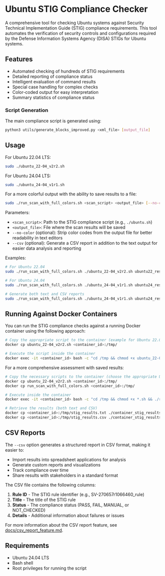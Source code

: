 # Ubuntu STIG Compliance Checker

A comprehensive tool for checking Ubuntu systems against Security Technical Implementation Guide (STIG) compliance requirements. This tool automates the verification of security controls and configurations required by the Defense Information Systems Agency (DISA) STIGs for Ubuntu systems.

## Features

- Automated checking of hundreds of STIG requirements
- Detailed reporting of compliance status
- Intelligent evaluation of command results
- Special case handling for complex checks
- Color-coded output for easy interpretation
- Summary statistics of compliance status

### Script Generation

The main compliance script is generated using:

```bash
python3 utils/generate_blocks_improved.py <xml_file> [output_file]
```

## Usage

For Ubuntu 22.04 LTS:
```bash
sudo ./ubuntu_22-04_v2r2.sh
```

For Ubuntu 24.04 LTS:
```bash
sudo ./ubuntu_24-04_v1r1.sh
```

For a more colorful output with the ability to save results to a file:
```bash
sudo ./run_scan_with_full_colors.sh <scan_script> <output_file> [--no-color] [--csv]
```

Parameters:
- `<scan_script>`: Path to the STIG compliance script (e.g., `./ubuntu.sh`)
- `<output_file>`: File where the scan results will be saved
- `--no-color` (optional): Strip color codes from the output file for better readability in text editors
- `--csv` (optional): Generate a CSV report in addition to the text output for easier data analysis and reporting

Examples:
```bash
# For Ubuntu 22.04
sudo ./run_scan_with_full_colors.sh ./ubuntu_22-04_v2r2.sh ubuntu22_results.txt

# For Ubuntu 24.04
sudo ./run_scan_with_full_colors.sh ./ubuntu_24-04_v1r1.sh ubuntu24_results.txt

# Generate both text and CSV reports
sudo ./run_scan_with_full_colors.sh ./ubuntu_24-04_v1r1.sh ubuntu24_results.txt --csv
```

## Running Against Docker Containers

You can run the STIG compliance checks against a running Docker container using the following approach:

```bash
# Copy the appropriate script to the container (example for Ubuntu 22.04)
docker cp ubuntu_22-04_v2r2.sh <container_id>:/tmp/

# Execute the script inside the container
docker exec -it <container_id> bash -c "cd /tmp && chmod +x ubuntu_22-04_v2r2.sh && ./ubuntu_22-04_v2r2.sh"
```

For a more comprehensive assessment with saved results:

```bash
# Copy the necessary scripts to the container (choose the appropriate Ubuntu version)
docker cp ubuntu_22-04_v2r2.sh <container_id>:/tmp/
docker cp run_scan_with_full_colors.sh <container_id>:/tmp/

# Execute inside the container
docker exec -it <container_id> bash -c "cd /tmp && chmod +x *.sh && ./run_scan_with_full_colors.sh ./ubuntu_22-04_v2r2.sh /tmp/stig_results.txt --csv"

# Retrieve the results (both text and CSV)
docker cp <container_id>:/tmp/stig_results.txt ./container_stig_results.txt
docker cp <container_id>:/tmp/stig_results.csv ./container_stig_results.csv
```

## CSV Reports

The `--csv` option generates a structured report in CSV format, making it easier to:

- Import results into spreadsheet applications for analysis
- Generate custom reports and visualizations
- Track compliance over time
- Share results with stakeholders in a standard format

The CSV file contains the following columns:

1. **Rule ID** - The STIG rule identifier (e.g., SV-270657r1066460_rule)
2. **Title** - The title of the STIG rule
3. **Status** - The compliance status (PASS, FAIL, MANUAL, or NOT_CHECKED)
4. **Details** - Additional information about failures or issues

For more information about the CSV report feature, see [docs/csv_report_feature.md](docs/csv_report_feature.md).

## Requirements

- Ubuntu 24.04 LTS
- Bash shell
- Root privileges for running the script
